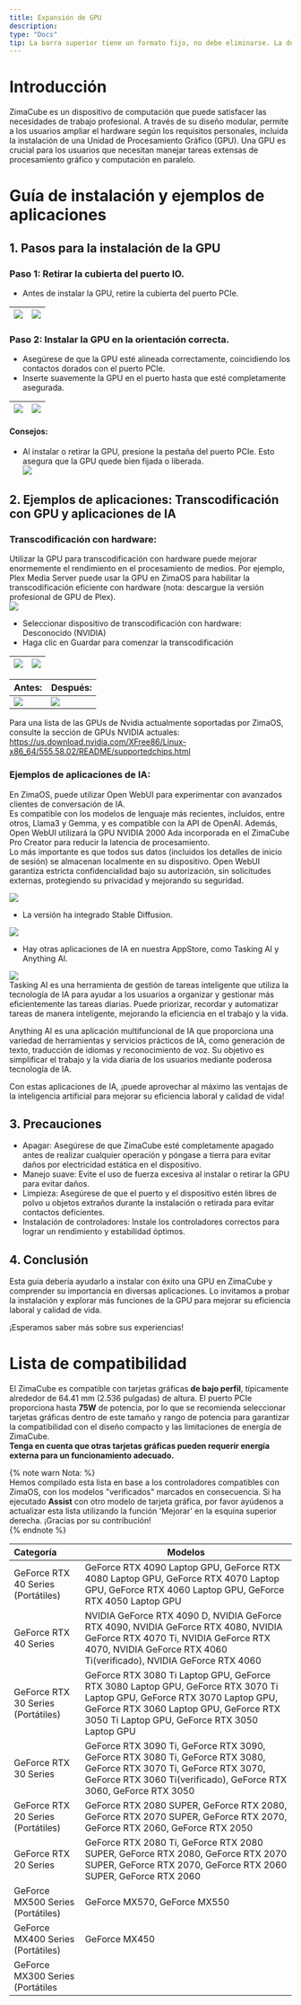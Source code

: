 ```yaml
---
title: Expansión de GPU  
description:  
type: "Docs"  
tip: La barra superior tiene un formato fijo, no debe eliminarse. La descripción es para el artículo, si no se llena, se tomará el primer párrafo del contenido.  
---  
```

# Introducción  
ZimaCube es un dispositivo de computación que puede satisfacer las necesidades de trabajo profesional. A través de su diseño modular, permite a los usuarios ampliar el hardware según los requisitos personales, incluida la instalación de una Unidad de Procesamiento Gráfico (GPU). Una GPU es crucial para los usuarios que necesitan manejar tareas extensas de procesamiento gráfico y computación en paralelo.  

# Guía de instalación y ejemplos de aplicaciones  
## 1. Pasos para la instalación de la GPU  
### Paso 1: Retirar la cubierta del puerto IO.  
  - Antes de instalar la GPU, retire la cubierta del puerto PCIe.  

| ![](https://manage.icewhale.io/api/static/docs/1728614816722_image.png)|![](https://manage.icewhale.io/api/static/docs/1728614828318_image.png)|
|:---:|:---:|  
### Paso 2: Instalar la GPU en la orientación correcta.  
  - Asegúrese de que la GPU esté alineada correctamente, coincidiendo los contactos dorados con el puerto PCIe.  
  - Inserte suavemente la GPU en el puerto hasta que esté completamente asegurada.  

| ![](https://manage.icewhale.io/api/static/docs/1728614909590_image.png)|![](https://manage.icewhale.io/api/static/docs/1728614920088_image.png)|
|:---:|:---:|  
#### Consejos:  
  - Al instalar o retirar la GPU, presione la pestaña del puerto PCIe. Esto asegura que la GPU quede bien fijada o liberada.  
![](https://manage.icewhale.io/api/static/docs/1728614946501_copyImage.png)  
## 2. Ejemplos de aplicaciones: Transcodificación con GPU y aplicaciones de IA  
### Transcodificación con hardware:  

Utilizar la GPU para transcodificación con hardware puede mejorar enormemente el rendimiento en el procesamiento de medios. Por ejemplo, Plex Media Server puede usar la GPU en ZimaOS para habilitar la transcodificación eficiente con hardware (nota: descargue la versión profesional de GPU de Plex).  
![](https://manage.icewhale.io/api/static/docs/1728615170049_image.png)  
- Seleccionar dispositivo de transcodificación con hardware: Desconocido (NVIDIA)  
- Haga clic en Guardar para comenzar la transcodificación  

| ![](https://manage.icewhale.io/api/static/docs/1728615235531_image.png)|![](https://manage.icewhale.io/api/static/docs/1728615252888_image.png)|
|:---:|:---:|  

| Antes: |      Después: |  
| - | - |  
| ![](https://manage.icewhale.io/api/static/docs/1728615297358_image.png)|![](https://manage.icewhale.io/api/static/docs/1728615306943_image.png)|  

Para una lista de las GPUs de Nvidia actualmente soportadas por ZimaOS, consulte la sección de GPUs NVIDIA actuales: https://us.download.nvidia.com/XFree86/Linux-x86_64/555.58.02/README/supportedchips.html  
### Ejemplos de aplicaciones de IA:  
En ZimaOS, puede utilizar Open WebUI para experimentar con avanzados clientes de conversación de IA.  
Es compatible con los modelos de lenguaje más recientes, incluidos, entre otros, Llama3 y Gemma, y es compatible con la API de OpenAI. Además, Open WebUI utilizará la GPU NVIDIA 2000 Ada incorporada en el ZimaCube Pro Creator para reducir la latencia de procesamiento.  
Lo más importante es que todos sus datos (incluidos los detalles de inicio de sesión) se almacenan localmente en su dispositivo. Open WebUI garantiza estricta confidencialidad bajo su autorización, sin solicitudes externas, protegiendo su privacidad y mejorando su seguridad.  

![](https://manage.icewhale.io/api/static/docs/1728615600750_094e8811-903b-4bb0-8053-548119f56272.gif)  
- La versión ha integrado Stable Diffusion.  

![](https://manage.icewhale.io/api/static/docs/1728615658463_2.gif)  

- Hay otras aplicaciones de IA en nuestra AppStore, como Tasking AI y Anything AI.  

![](https://manage.icewhale.io/api/static/docs/1728615689023_image.png)  
Tasking AI es una herramienta de gestión de tareas inteligente que utiliza la tecnología de IA para ayudar a los usuarios a organizar y gestionar más eficientemente las tareas diarias. Puede priorizar, recordar y automatizar tareas de manera inteligente, mejorando la eficiencia en el trabajo y la vida.  

Anything AI es una aplicación multifuncional de IA que proporciona una variedad de herramientas y servicios prácticos de IA, como generación de texto, traducción de idiomas y reconocimiento de voz. Su objetivo es simplificar el trabajo y la vida diaria de los usuarios mediante poderosa tecnología de IA.  

Con estas aplicaciones de IA, ¡puede aprovechar al máximo las ventajas de la inteligencia artificial para mejorar su eficiencia laboral y calidad de vida!  
## 3. Precauciones  
  - Apagar: Asegúrese de que ZimaCube esté completamente apagado antes de realizar cualquier operación y póngase a tierra para evitar daños por electricidad estática en el dispositivo.  
  - Manejo suave: Evite el uso de fuerza excesiva al instalar o retirar la GPU para evitar daños.  
  - Limpieza: Asegúrese de que el puerto y el dispositivo estén libres de polvo u objetos extraños durante la instalación o retirada para evitar contactos deficientes.  
  - Instalación de controladores: Instale los controladores correctos para lograr un rendimiento y estabilidad óptimos.  

## 4. Conclusión  
  Esta guía debería ayudarlo a instalar con éxito una GPU en ZimaCube y comprender su importancia en diversas aplicaciones. Lo invitamos a probar la instalación y explorar más funciones de la GPU para mejorar su eficiencia laboral y calidad de vida.  

  ¡Esperamos saber más sobre sus experiencias!  

# Lista de compatibilidad  
El ZimaCube es compatible con tarjetas gráficas **de bajo perfil**, típicamente alrededor de 64.41 mm (2.536 pulgadas) de altura. El puerto PCIe proporciona hasta **75W** de potencia, por lo que se recomienda seleccionar tarjetas gráficas dentro de este tamaño y rango de potencia para garantizar la compatibilidad con el diseño compacto y las limitaciones de energía de ZimaCube.  
**Tenga en cuenta que otras tarjetas gráficas pueden requerir energía externa para un funcionamiento adecuado.**  

{% note warn Nota: %}  
Hemos compilado esta lista en base a los controladores compatibles con ZimaOS, con los modelos "verificados" marcados en consecuencia. Si ha ejecutado **Assist** con otro modelo de tarjeta gráfica, por favor ayúdenos a actualizar esta lista utilizando la función 'Mejorar' en la esquina superior derecha. ¡Gracias por su contribución!  
{% endnote %}  

| **Categoría**                          | **Modelos**                                                       |  
| :-------------------------------- | ------------------------------------------------------------ |  
| GeForce RTX 40 Series (Portátiles) | GeForce RTX 4090 Laptop GPU, GeForce RTX 4080 Laptop GPU, GeForce RTX 4070 Laptop GPU, GeForce RTX 4060 Laptop GPU, GeForce RTX 4050 Laptop GPU |  
| GeForce RTX 40 Series             | NVIDIA GeForce RTX 4090 D, NVIDIA GeForce RTX 4090, NVIDIA GeForce RTX 4080, NVIDIA GeForce RTX 4070 Ti, NVIDIA GeForce RTX 4070, NVIDIA GeForce RTX 4060 Ti(verificado), NVIDIA GeForce RTX 4060 |  
| GeForce RTX 30 Series (Portátiles) | GeForce RTX 3080 Ti Laptop GPU, GeForce RTX 3080 Laptop GPU, GeForce RTX 3070 Ti Laptop GPU, GeForce RTX 3070 Laptop GPU, GeForce RTX 3060 Laptop GPU, GeForce RTX 3050 Ti Laptop GPU, GeForce RTX 3050 Laptop GPU |  
| GeForce RTX 30 Series             | GeForce RTX 3090 Ti, GeForce RTX 3090, GeForce RTX 3080 Ti, GeForce RTX 3080, GeForce RTX 3070 Ti, GeForce RTX 3070, GeForce RTX 3060 Ti(verificado), GeForce RTX 3060, GeForce RTX 3050 |  
| GeForce RTX 20 Series (Portátiles) | GeForce RTX 2080 SUPER, GeForce RTX 2080, GeForce RTX 2070 SUPER, GeForce RTX 2070, GeForce RTX 2060, GeForce RTX 2050 |  
| GeForce RTX 20 Series             | GeForce RTX 2080 Ti, GeForce RTX 2080 SUPER, GeForce RTX 2080, GeForce RTX 2070 SUPER, GeForce RTX 2070, GeForce RTX 2060 SUPER, GeForce RTX 2060 |  
| GeForce MX500 Series (Portátiles)  | GeForce MX570, GeForce MX550                                 |  
| GeForce MX400 Series (Portátiles)  | GeForce MX450                                                |  
| GeForce MX300 Series (Portátiles